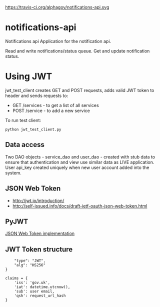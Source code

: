 https://travis-ci.org/alphagov/notifications-api.svg

# notifications-api
Notifications api
Application for the notification api.

Read and write notifications/status queue.
Get and update notification status.

# Using JWT

jwt_test_client creates GET and POST requests, adds valid JWT token to header and sends requests to:
- GET /services - to get a list of all services
- POST /service - to add a new service

To run test client:

```
python jwt_test_client.py 
```

## Data access

Two DAO objects - service_dao and user_dao - created with stub data to ensure that authentication and view use similar data as LIVE application.
User api_key created uniquely when new user account added into the system.

## JSON Web Token

- <http://jwt.io/introduction/>
- <http://self-issued.info/docs/draft-ietf-oauth-json-web-token.html>


## PyJWT

[JSON Web Token implementation](https://github.com/jpadilla/pyjwt)


## JWT Token structure

```headers = {
    "type": "JWT",
    "alg": "HS256"
}

claims = {
    'iss': 'gov.uk',
    'iat': datetime.utcnow(),
    'sub': user email,
    'qsh': request_url_hash
}
```